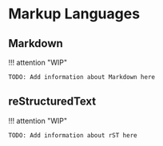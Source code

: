 # Markup Languages

## Markdown

!!! attention "WIP"

    TODO: Add information about Markdown here

## reStructuredText

!!! attention "WIP"

    TODO: Add information about rST here
